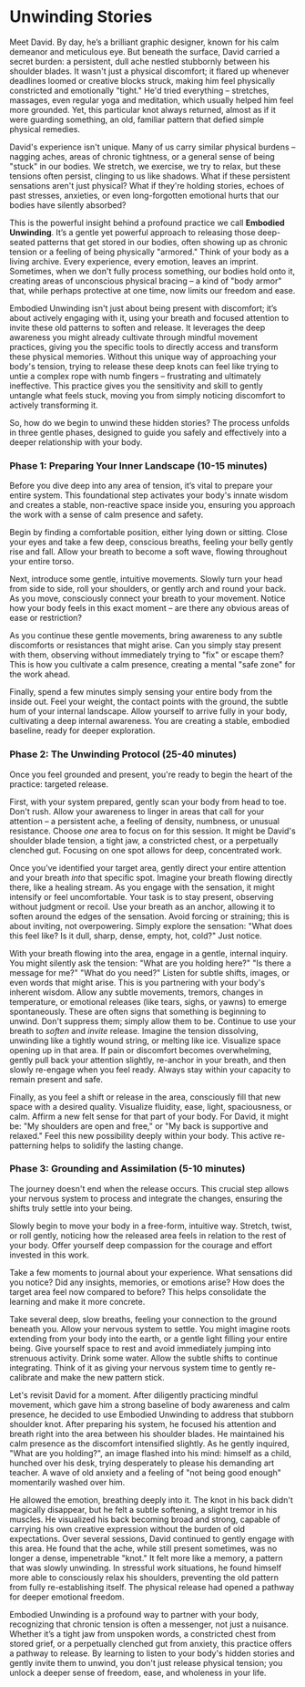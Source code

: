 # Unwinding Stories

Meet David. By day, he’s a brilliant graphic designer, known for his calm demeanor and meticulous eye. But beneath the surface, David carried a secret burden: a persistent, dull ache nestled stubbornly between his shoulder blades. It wasn't just a physical discomfort; it flared up whenever deadlines loomed or creative blocks struck, making him feel physically constricted and emotionally "tight." He'd tried everything – stretches, massages, even regular yoga and meditation, which usually helped him feel more grounded. Yet, this particular knot always returned, almost as if it were guarding something, an old, familiar pattern that defied simple physical remedies.

David's experience isn't unique. Many of us carry similar physical burdens – nagging aches, areas of chronic tightness, or a general sense of being "stuck" in our bodies. We stretch, we exercise, we try to relax, but these tensions often persist, clinging to us like shadows. What if these persistent sensations aren't just physical? What if they're holding stories, echoes of past stresses, anxieties, or even long-forgotten emotional hurts that our bodies have silently absorbed?

This is the powerful insight behind a profound practice we call **Embodied Unwinding**. It’s a gentle yet powerful approach to releasing those deep-seated patterns that get stored in our bodies, often showing up as chronic tension or a feeling of being physically "armored." Think of your body as a living archive. Every experience, every emotion, leaves an imprint. Sometimes, when we don't fully process something, our bodies hold onto it, creating areas of unconscious physical bracing – a kind of "body armor" that, while perhaps protective at one time, now limits our freedom and ease.

Embodied Unwinding isn't just about being present with discomfort; it’s about actively engaging with it, using your breath and focused attention to invite these old patterns to soften and release. It leverages the deep awareness you might already cultivate through mindful movement practices, giving you the specific tools to directly access and transform these physical memories. Without this unique way of approaching your body's tension, trying to release these deep knots can feel like trying to untie a complex rope with numb fingers – frustrating and ultimately ineffective. This practice gives you the sensitivity and skill to gently untangle what feels stuck, moving you from simply noticing discomfort to actively transforming it.

So, how do we begin to unwind these hidden stories? The process unfolds in three gentle phases, designed to guide you safely and effectively into a deeper relationship with your body.

### Phase 1: Preparing Your Inner Landscape (10-15 minutes)

Before you dive deep into any area of tension, it’s vital to prepare your entire system. This foundational step activates your body's innate wisdom and creates a stable, non-reactive space inside you, ensuring you approach the work with a sense of calm presence and safety.

Begin by finding a comfortable position, either lying down or sitting. Close your eyes and take a few deep, conscious breaths, feeling your belly gently rise and fall. Allow your breath to become a soft wave, flowing throughout your entire torso.

Next, introduce some gentle, intuitive movements. Slowly turn your head from side to side, roll your shoulders, or gently arch and round your back. As you move, consciously connect your breath to your movement. Notice how your body feels in this exact moment – are there any obvious areas of ease or restriction?

As you continue these gentle movements, bring awareness to any subtle discomforts or resistances that might arise. Can you simply stay present with them, observing without immediately trying to "fix" or escape them? This is how you cultivate a calm presence, creating a mental "safe zone" for the work ahead.

Finally, spend a few minutes simply sensing your entire body from the inside out. Feel your weight, the contact points with the ground, the subtle hum of your internal landscape. Allow yourself to arrive fully in your body, cultivating a deep internal awareness. You are creating a stable, embodied baseline, ready for deeper exploration.

### Phase 2: The Unwinding Protocol (25-40 minutes)

Once you feel grounded and present, you're ready to begin the heart of the practice: targeted release.

First, with your system prepared, gently scan your body from head to toe. Don't rush. Allow your awareness to linger in areas that call for your attention – a persistent ache, a feeling of density, numbness, or unusual resistance. Choose *one* area to focus on for this session. It might be David's shoulder blade tension, a tight jaw, a constricted chest, or a perpetually clenched gut. Focusing on one spot allows for deep, concentrated work.

Once you’ve identified your target area, gently direct your entire attention and your breath *into* that specific spot. Imagine your breath flowing directly there, like a healing stream. As you engage with the sensation, it might intensify or feel uncomfortable. Your task is to stay present, observing without judgment or recoil. Use your breath as an anchor, allowing it to soften around the edges of the sensation. Avoid forcing or straining; this is about inviting, not overpowering. Simply explore the sensation: "What does this feel like? Is it dull, sharp, dense, empty, hot, cold?" Just notice.

With your breath flowing into the area, engage in a gentle, internal inquiry. You might silently ask the tension: "What are you holding here?" "Is there a message for me?" "What do you need?" Listen for subtle shifts, images, or even words that might arise. This is you partnering with your body's inherent wisdom. Allow any subtle movements, tremors, changes in temperature, or emotional releases (like tears, sighs, or yawns) to emerge spontaneously. These are often signs that something is beginning to unwind. Don't suppress them; simply allow them to be. Continue to use your breath to *soften* and *invite* release. Imagine the tension dissolving, unwinding like a tightly wound string, or melting like ice. Visualize space opening up in that area. If pain or discomfort becomes overwhelming, gently pull back your attention slightly, re-anchor in your breath, and then slowly re-engage when you feel ready. Always stay within your capacity to remain present and safe.

Finally, as you feel a shift or release in the area, consciously fill that new space with a desired quality. Visualize fluidity, ease, light, spaciousness, or calm. Affirm a new felt sense for that part of your body. For David, it might be: "My shoulders are open and free," or "My back is supportive and relaxed." Feel this new possibility deeply within your body. This active re-patterning helps to solidify the lasting change.

### Phase 3: Grounding and Assimilation (5-10 minutes)

The journey doesn't end when the release occurs. This crucial step allows your nervous system to process and integrate the changes, ensuring the shifts truly settle into your being.

Slowly begin to move your body in a free-form, intuitive way. Stretch, twist, or roll gently, noticing how the released area feels in relation to the rest of your body. Offer yourself deep compassion for the courage and effort invested in this work.

Take a few moments to journal about your experience. What sensations did you notice? Did any insights, memories, or emotions arise? How does the target area feel now compared to before? This helps consolidate the learning and make it more concrete.

Take several deep, slow breaths, feeling your connection to the ground beneath you. Allow your nervous system to settle. You might imagine roots extending from your body into the earth, or a gentle light filling your entire being. Give yourself space to rest and avoid immediately jumping into strenuous activity. Drink some water. Allow the subtle shifts to continue integrating. Think of it as giving your nervous system time to gently re-calibrate and make the new pattern stick.

Let's revisit David for a moment. After diligently practicing mindful movement, which gave him a strong baseline of body awareness and calm presence, he decided to use Embodied Unwinding to address that stubborn shoulder knot. After preparing his system, he focused his attention and breath right into the area between his shoulder blades. He maintained his calm presence as the discomfort intensified slightly. As he gently inquired, "What are you holding?", an image flashed into his mind: himself as a child, hunched over his desk, trying desperately to please his demanding art teacher. A wave of old anxiety and a feeling of "not being good enough" momentarily washed over him.

He allowed the emotion, breathing deeply into it. The knot in his back didn't magically disappear, but he felt a subtle softening, a slight tremor in his muscles. He visualized his back becoming broad and strong, capable of carrying his own creative expression without the burden of old expectations. Over several sessions, David continued to gently engage with this area. He found that the ache, while still present sometimes, was no longer a dense, impenetrable "knot." It felt more like a memory, a pattern that was slowly unwinding. In stressful work situations, he found himself more able to consciously relax his shoulders, preventing the old pattern from fully re-establishing itself. The physical release had opened a pathway for deeper emotional freedom.

Embodied Unwinding is a profound way to partner with your body, recognizing that chronic tension is often a messenger, not just a nuisance. Whether it’s a tight jaw from unspoken words, a constricted chest from stored grief, or a perpetually clenched gut from anxiety, this practice offers a pathway to release. By learning to listen to your body's hidden stories and gently invite them to unwind, you don't just release physical tension; you unlock a deeper sense of freedom, ease, and wholeness in your life.